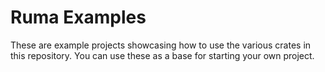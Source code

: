 # Ruma Examples

These are example projects showcasing how to use the various crates in this repository. You can use
these as a base for starting your own project.
